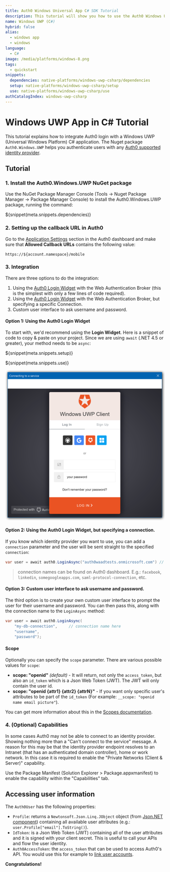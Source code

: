 ```yaml
---
title: Auth0 Windows Universal App C# SDK Tutorial
description: This tutorial will show you how to use the Auth0 Windows Universal App C# SDK to add authentication and authorization to your app.
name: Windows UWP (C#)
hybrid: false
alias:
  - windows app
  - windows
language:
  - C#
image: /media/platforms/windows-8.png
tags:
  - quickstart
snippets:
  dependencies: native-platforms/windows-uwp-csharp/dependencies
  setup: native-platforms/windows-uwp-csharp/setup
  use: native-platforms/windows-uwp-csharp/use
authCatalogIndex: windows-uwp-csharp
---
```


# Windows UWP App in C# Tutorial

This tutorial explains how to integrate Auth0 login with a Windows UWP (Universal Windows Platform) C# application. The Nuget package `Auth0.Windows.UWP` helps you authenticate users with any [Auth0 supported identity provider](/identityproviders).

## Tutorial

### 1. Install the Auth0.Windows.UWP NuGet package

Use the NuGet Package Manager Console (Tools -> Nuget Package Manager -> Package Manager Console) to install the Auth0.Windows.UWP package, running the command:

${snippet(meta.snippets.dependencies)}

### 2. Setting up the callback URL in Auth0

<div class="setup-callback">
<p>Go to the <a href="${uiAppSettingsURL}">Application Settings</a> section in the Auth0 dashboard and make sure that <strong>Allowed Callback URLs</strong> contains the following value:</p>

<pre><code>https://${account.namespace}/mobile</pre></code>
</div>

### 3. Integration
There are three options to do the integration:

1. Using the [Auth0 Login Widget](/libraries/lock) with the Web Authentication Broker (this is the simplest with only a few lines of code required).
2. Using the [Auth0 Login Widget](/libraries/lock) with the Web Authentication Broker, but specifying a specific Connection.
3. Custom user interface to ask username and password.

#### Option 1: Using the Auth0 Login Widget

To start with, we'd recommend using the __Login Widget__. Here is a snippet of code to copy & paste on your project.
Since we are using `await` (.NET 4.5 or greater), your method needs to be `async`:

${snippet(meta.snippets.setup)}

${snippet(meta.snippets.use)}

![](/media/articles/native-platforms/windows-uwp-csharp/lock-widget-screenshot.png)

#### Option 2: Using the Auth0 Login Widget, but specifying a connection.

If you know which identity provider you want to use, you can add a `connection` parameter and the user will be sent straight to the specified `connection`:

```cs
var user = await auth0.LoginAsync("auth0waadtests.onmicrosoft.com") // connection name here
```

> connection names can be found on Auth0 dashboard. E.g.: `facebook`, `linkedin`, `somegoogleapps.com`, `saml-protocol-connection`, etc.

#### Option 3: Custom user interface to ask username and password.

The third option is to create your own custom user interface to prompt the user for their username and password. You can then pass this, along with the connection name to the `LoginAsync` method:

```cs
var user = await auth0.LoginAsync(
	"my-db-connection", 	// connection name here
	"username",
	"password");
```

#### Scope

Optionally you can specify the `scope` parameter. There are various possible values for `scope`:

* __scope: "openid"__ _(default)_ - It will return, not only the `access_token`, but also an `id_token` which is a Json Web Token (JWT). The JWT will only contain the user id.
* __scope: "openid {attr1} {attr2} {attrN}"__ - If you want only specific user's attributes to be part of the `id_token` (For example: `__scope: "openid name email picture"`).

You can get more information about this in the [Scopes documentation](/scopes).

### 4. (Optional) Capabilities

In some cases Auth0 may not be able to connect to an identity provider. Showing nothing more than a "Can't connect to the service" message. A reason for this may be that the identity provider endpoint resolves to an Intranet (that has an authenticated domain controller), home or work network. In this case it is required to enable the "Private Networks (Client & Server)" capability.

Use the Package Manifest (Solution Explorer > Package.appxmanifest) to enable the capability within the "Capabilities" tab.

## Accessing user information

The `Auth0User` has the following properties:

* `Profile`: returns a `Newtonsoft.Json.Linq.JObject` object (from [Json.NET component](http://components.xamarin.com/view/json.net/)) containing all available user attributes (e.g.: `user.Profile["email"].ToString()`).
* `IdToken`: is a Json Web Token (JWT) containing all of the user attributes and it is signed with your client secret. This is useful to call your APIs and flow the user identity.
* `Auth0AccessToken`: the `access_token` that can be used to access Auth0's API. You would use this for example to [link user accounts](/link-accounts).


**Congratulations!**

